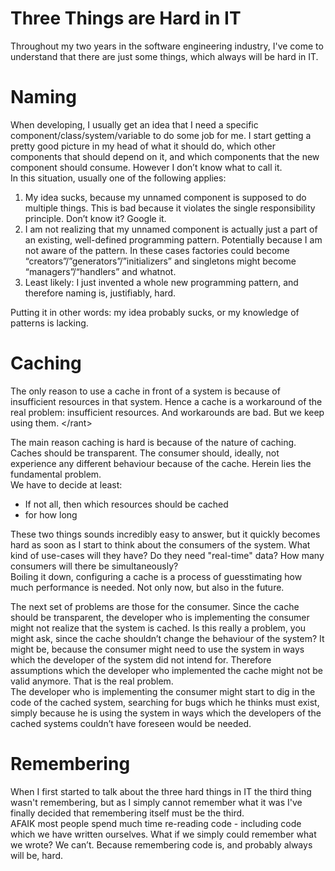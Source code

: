 Three Things are Hard in IT
===========================

Throughout my two years in the software engineering industry, I've come to understand that there are just some things, which always will be hard in IT.

# Naming

When developing, I usually get an idea that I need a specific component/class/system/variable to do some job for me. I start getting a pretty good picture in my head of what it should do, which other components that should depend on it, and which components that the new component should consume. However I don’t know what to call it.  
In this situation, usually one of the following applies:

1. My idea sucks, because my unnamed component is supposed to do multiple things. This is bad because it violates the single responsibility principle. Don’t know it? Google it.
2. I am not realizing that my unnamed component is actually just a part of an existing, well-defined programming pattern. Potentially because I am not aware of the pattern. In these cases factories could become “creators”/”generators”/”initializers” and singletons might become “managers”/“handlers” and whatnot.
3. Least likely: I just invented a whole new programming pattern, and therefore naming is, justifiably, hard.

Putting it in other words: my idea probably sucks, or my knowledge of patterns is lacking.

# Caching

The only reason to use a cache in front of a system is because of insufficient resources in that system. Hence a cache is a workaround of the real problem: insufficient resources. And workarounds are bad. But we keep using them. \</rant\>

The main reason caching is hard is because of the nature of caching. Caches should be transparent. The consumer should, ideally, not experience any different behaviour because of the cache. Herein lies the fundamental problem.  
We have to decide at least:

* If not all, then which resources should be cached
* for how long

These two things sounds incredibly easy to answer, but it quickly becomes hard as soon as I start to think about the consumers of the system. What kind of use-cases will they have? Do they need "real-time" data? How many consumers will there be simultaneously?  
Boiling it down, configuring a cache is a process of guesstimating how much performance is needed. Not only now, but also in the future.

The next set of problems are those for the consumer. Since the cache should be transparent, the developer who is implementing the consumer might not realize that the system is cached. Is this really a problem, you might ask, since the cache shouldn’t change the behaviour of the system? It might be, because the consumer might need to use the system in ways which the developer of the system did not intend for. Therefore assumptions which the developer who implemented the cache might not be valid anymore. That is the real problem.  
The developer who is implementing the consumer might start to dig in the code of the cached system, searching for bugs which he thinks must exist, simply because he is using the system in ways which the developers of the cached systems couldn’t have foreseen would be needed.

# Remembering

When I first started to talk about the three hard things in IT the third thing wasn't remembering, but as I simply cannot remember what it was I've finally decided that remembering itself must be the third.  
AFAIK most people spend much time re-reading code - including code which we have written ourselves. What if we simply could remember what we wrote? We can’t. Because remembering code is, and probably always will be, hard.
